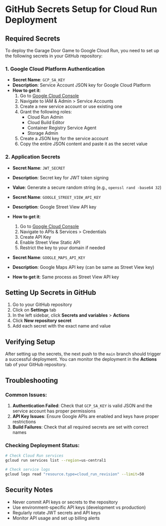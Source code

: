 # GitHub Secrets Setup for Cloud Run Deployment

## Required Secrets

To deploy the Garage Door Game to Google Cloud Run, you need to set up the following secrets in your GitHub repository:

### 1. Google Cloud Platform Authentication
- **Secret Name**: `GCP_SA_KEY`
- **Description**: Service Account JSON key for Google Cloud Platform
- **How to get it**:
  1. Go to [Google Cloud Console](https://console.cloud.google.com/)
  2. Navigate to IAM & Admin > Service Accounts
  3. Create a new service account or use existing one
  4. Grant the following roles:
     - Cloud Run Admin
     - Cloud Build Editor
     - Container Registry Service Agent
     - Storage Admin
  5. Create a JSON key for the service account
  6. Copy the entire JSON content and paste it as the secret value

### 2. Application Secrets
- **Secret Name**: `JWT_SECRET`
- **Description**: Secret key for JWT token signing
- **Value**: Generate a secure random string (e.g., `openssl rand -base64 32`)

- **Secret Name**: `GOOGLE_STREET_VIEW_API_KEY`
- **Description**: Google Street View API key
- **How to get it**:
  1. Go to [Google Cloud Console](https://console.cloud.google.com/)
  2. Navigate to APIs & Services > Credentials
  3. Create API Key
  4. Enable Street View Static API
  5. Restrict the key to your domain if needed

- **Secret Name**: `GOOGLE_MAPS_API_KEY`
- **Description**: Google Maps API key (can be same as Street View key)
- **How to get it**: Same process as Street View API key

## Setting Up Secrets in GitHub

1. Go to your GitHub repository
2. Click on **Settings** tab
3. In the left sidebar, click **Secrets and variables** > **Actions**
4. Click **New repository secret**
5. Add each secret with the exact name and value

## Verifying Setup

After setting up the secrets, the next push to the `main` branch should trigger a successful deployment. You can monitor the deployment in the **Actions** tab of your GitHub repository.

## Troubleshooting

### Common Issues:
1. **Authentication Failed**: Check that `GCP_SA_KEY` is valid JSON and the service account has proper permissions
2. **API Key Issues**: Ensure Google APIs are enabled and keys have proper restrictions
3. **Build Failures**: Check that all required secrets are set with correct names

### Checking Deployment Status:
```bash
# Check Cloud Run services
gcloud run services list --region=us-central1

# Check service logs
gcloud logs read "resource.type=cloud_run_revision" --limit=50
```

## Security Notes

- Never commit API keys or secrets to the repository
- Use environment-specific API keys (development vs production)
- Regularly rotate JWT secrets and API keys
- Monitor API usage and set up billing alerts
